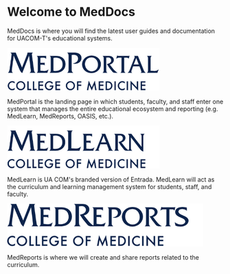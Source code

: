 # Welcome to MedDocs

MedDocs is where you will find the latest user guides and documentation for UACOM-T's educational systems. 

<img src="./images/MedPortal.png" height="100px">

MedPortal is the landing page in which students, faculty, and staff enter one system that manages the entire educational ecosystem and reporting (e.g. MedLearn, MedReports, OASIS, etc.).

<img src="./images/MedLearn.png" height="100px">

MedLearn is UA COM's branded version of Entrada. MedLearn will act as the curriculum and learning management system for students, staff, and faculty.

<img src="./images/medreports.png" height="100px">

MedReports is where we will create and share reports related to the curriculum.
